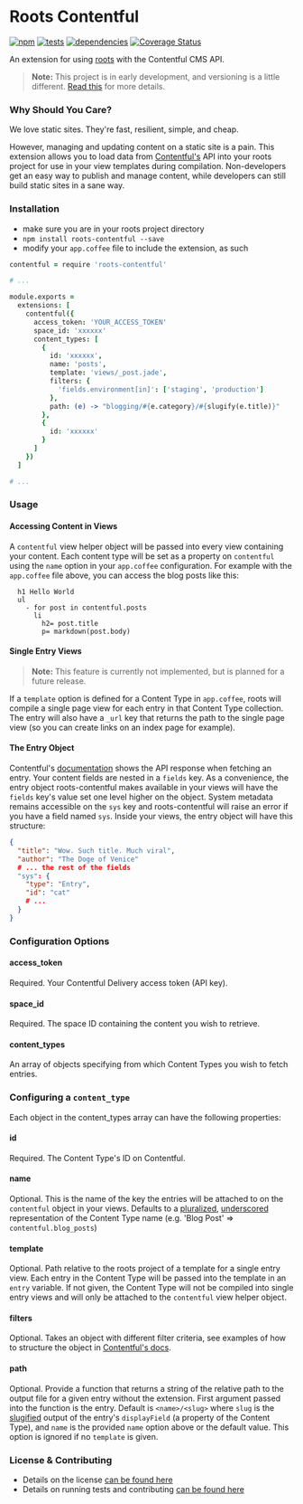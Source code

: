 Roots Contentful
================

[![npm](https://badge.fury.io/js/roots-contentful.png)](http://badge.fury.io/js/roots-contentful) [![tests](https://travis-ci.org/carrot/roots-contentful.png?branch=master)](https://travis-ci.org/carrot/roots-contentful) [![dependencies](https://david-dm.org/carrot/roots-contentful.png?theme=shields.io)](https://david-dm.org/carrot/roots-contentful) [![Coverage Status](https://img.shields.io/coveralls/carrot/roots-contentful.svg)](https://coveralls.io/r/carrot/roots-contentful?branch=master)

An extension for using [roots](https://github.com/jenius/roots) with the Contentful CMS API.

> **Note:** This project is in early development, and versioning is a little different. [Read this](http://markup.im/#q4_cRZ1Q) for more details.

### Why Should You Care?

We love static sites. They're fast, resilient, simple, and cheap.

However, managing and updating content on a static site is a pain. This extension allows you to load data from [Contentful's](https://www.contentful.com/) API into your roots project for use in your view templates during compilation. Non-developers get an easy way to publish and manage content, while developers can still build static sites in a sane way.

### Installation

- make sure you are in your roots project directory
- `npm install roots-contentful --save`
- modify your `app.coffee` file to include the extension, as such

```coffee
contentful = require 'roots-contentful'

# ...

module.exports =
  extensions: [
    contentful({
      access_token: 'YOUR_ACCESS_TOKEN'
      space_id: 'xxxxxx'
      content_types: [
        {
          id: 'xxxxxx',
          name: 'posts',
          template: 'views/_post.jade',
          filters: {
            'fields.environment[in]': ['staging', 'production']
          },
          path: (e) -> "blogging/#{e.category}/#{slugify(e.title)}"
        },
        {
          id: 'xxxxxx'
        }
      ]
    })
  ]

# ...
```

### Usage

#### Accessing Content in Views

A `contentful` view helper object will be passed into every view containing your content. Each content type will be set as a property on `contentful` using the `name` option in your `app.coffee` configuration. For example with the `app.coffee` file above, you can access the blog posts like this:

```jade
  h1 Hello World
  ul
    - for post in contentful.posts
      li
        h2= post.title
        p= markdown(post.body)
```

#### Single Entry Views

> **Note:** This feature is currently not implemented, but is planned for a future release.

If a `template` option is defined for a Content Type in `app.coffee`, roots will compile a single page view for each entry in that Content Type collection. The entry will also have a `_url` key that returns the path to the single page view (so you can create links on an index page for example).

#### The Entry Object

Contentful's [documentation](https://www.contentful.com/developers/documentation/content-delivery-api/#getting-entry) shows the API response when fetching an entry. Your content fields are nested in a `fields` key. As a convenience, the entry object roots-contentful makes available in your views will have the `fields` key's value set one level higher on the object. System metadata remains accessible on the `sys` key and roots-contentful will raise an error if you have a field named `sys`. Inside your views, the entry object  will have this structure:

```json
{
  "title": "Wow. Such title. Much viral",
  "author": "The Doge of Venice"
  # ... the rest of the fields
  "sys": {
    "type": "Entry",
    "id": "cat"
    # ...
  }
}
```

### Configuration Options

#### access_token

Required. Your Contentful Delivery access token (API key).

#### space_id

Required. The space ID containing the content you wish to retrieve.

#### content_types

An array of objects specifying from which Content Types you wish to fetch entries.

### Configuring a `content_type`  
Each object in the content_types array can have the following properties:

#### id

Required. The Content Type's ID on Contentful.

#### name

Optional. This is the name of the key the entries will be attached to on the `contentful` object in your views. Defaults to a [pluralized](https://github.com/blakeembrey/pluralize), [underscored](http://stringjs.com/#methods/underscore) representation of the Content Type name (e.g. 'Blog Post' => `contentful.blog_posts`)

#### template

Optional. Path relative to the roots project of a template for a single entry view. Each entry in the Content Type will be passed into the template in an `entry` variable. If not given, the Content Type will not be compiled into single entry views and will only be attached to the `contentful` view helper object.

#### filters

Optional. Takes an object with different filter criteria, see examples of how to structure the object in [Contentful's docs](https://www.contentful.com/developers/documentation/content-delivery-api/javascript/#search-filter).

#### path

Optional. Provide a function that returns a string of the relative path to the output file for a given entry without the extension. First argument passed into the function is the entry. Default is `<name>/<slug>` where `slug` is the [slugified](http://stringjs.com/#methods/slugify) output of the entry's `displayField` (a property of the Content Type), and `name` is the provided `name` option above or the default value. This option is ignored if no `template` is given.

### License & Contributing

- Details on the license [can be found here](LICENSE.md)
- Details on running tests and contributing [can be found here](contributing.md)
